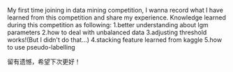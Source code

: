My first time joining in data mining competition, I wanna record what I have learned from this competition and share my experience.
Knowledge learned during this competition as following:
1.better understanding about lgm parameters
2.how to deal with unbalanced data
3.adjusting threshold works!(But I didn't do that...)
4.stacking feature learned from kaggle
5.how to use pseudo-labelling


留有遗憾，希望下次更好！
<!---
timmothy0/timmothy0 is a ✨ special ✨ repository because its `README.md` (this file) appears on your GitHub profile.
You can click the Preview link to take a look at your changes.
--->
